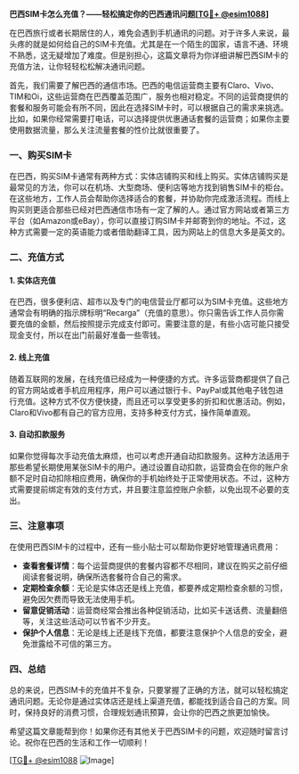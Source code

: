 **巴西SIM卡怎么充值？——轻松搞定你的巴西通讯问题[[TG💪+ @esim1088](https://t.me/s/esim1088)]**

在巴西旅行或者长期居住的人，难免会遇到手机通讯的问题。对于许多人来说，最头疼的就是如何给自己的SIM卡充值。尤其是在一个陌生的国家，语言不通、环境不熟悉，这无疑增加了难度。但是别担心，这篇文章将为你详细讲解巴西SIM卡的充值方法，让你轻轻松松解决通讯问题。

首先，我们需要了解巴西的通信市场。巴西的电信运营商主要有Claro、Vivo、TIM和Oi，这些运营商在巴西覆盖范围广，服务也相对稳定。不同的运营商提供的套餐和服务可能会有所不同，因此在选择SIM卡时，可以根据自己的需求来挑选。比如，如果你经常需要打电话，可以选择提供优惠通话套餐的运营商；如果你主要使用数据流量，那么关注流量套餐的性价比就很重要了。

### 一、购买SIM卡

在巴西，购买SIM卡通常有两种方式：实体店铺购买和线上购买。实体店铺购买是最常见的方法，你可以在机场、大型商场、便利店等地方找到销售SIM卡的柜台。在这些地方，工作人员会帮助你选择适合的套餐，并协助你完成激活流程。而线上购买则更适合那些已经对巴西通信市场有一定了解的人。通过官方网站或者第三方平台（如Amazon或eBay），你可以直接订购SIM卡并邮寄到你的地址。不过，这种方式需要一定的英语能力或者借助翻译工具，因为网站上的信息大多是英文的。

### 二、充值方式

#### 1. 实体店充值

在巴西，很多便利店、超市以及专门的电信营业厅都可以为SIM卡充值。这些地方通常会有明确的指示牌标明“Recarga”（充值的意思）。你只需告诉工作人员你需要充值的金额，然后按照提示完成支付即可。需要注意的是，有些小店可能只接受现金支付，所以在出门前最好准备一些零钱。

#### 2. 线上充值

随着互联网的发展，在线充值已经成为一种便捷的方式。许多运营商都提供了自己的官方网站或者手机应用程序，用户可以通过银行卡、PayPal或其他电子钱包进行充值。这种方式不仅方便快捷，而且还可以享受更多的折扣和优惠活动。例如，Claro和Vivo都有自己的官方应用，支持多种支付方式，操作简单直观。

#### 3. 自动扣款服务

如果你觉得每次手动充值太麻烦，也可以考虑开通自动扣款服务。这种方法适用于那些希望长期使用某张SIM卡的用户。通过设置自动扣款，运营商会在你的账户余额不足时自动扣除相应费用，确保你的手机始终处于正常使用状态。不过，这种方式需要提前绑定有效的支付方式，并且要注意监控账户余额，以免出现不必要的支出。

### 三、注意事项

在使用巴西SIM卡的过程中，还有一些小贴士可以帮助你更好地管理通讯费用：

- **查看套餐详情**：每个运营商提供的套餐内容都不尽相同，建议在购买之前仔细阅读套餐说明，确保所选套餐符合自己的需求。
- **定期检查余额**：无论是实体店还是线上充值，都要养成定期检查余额的习惯，避免因欠费而导致无法使用手机。
- **留意促销活动**：运营商经常会推出各种促销活动，比如买卡送话费、流量翻倍等，关注这些活动可以节省不少开支。
- **保护个人信息**：无论是线上还是线下充值，都要注意保护个人信息的安全，避免泄露给不可信的第三方。

### 四、总结

总的来说，巴西SIM卡的充值并不复杂，只要掌握了正确的方法，就可以轻松搞定通讯问题。无论你是通过实体店还是线上渠道充值，都能找到适合自己的方案。同时，保持良好的消费习惯，合理规划通讯预算，会让你的巴西之旅更加愉快。

希望这篇文章能帮到你！如果你还有其他关于巴西SIM卡的问题，欢迎随时留言讨论。祝你在巴西的生活和工作一切顺利！

[[TG💪+ @esim1088](https://t.me/s/esim1088) ![Image](https://i.postimg.cc/4NQfJmqS/Snipaste-2025-05-13-00-14-12.png)]